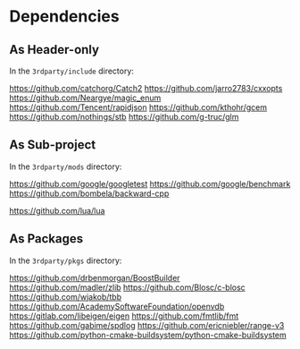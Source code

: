 # Dependencies

## As Header-only

In the `3rdparty/include` directory:

https://github.com/catchorg/Catch2
https://github.com/jarro2783/cxxopts
https://github.com/Neargye/magic_enum
https://github.com/Tencent/rapidjson
https://github.com/kthohr/gcem
https://github.com/nothings/stb
https://github.com/g-truc/glm

## As Sub-project

In the `3rdparty/mods` directory:

https://github.com/google/googletest
https://github.com/google/benchmark
https://github.com/bombela/backward-cpp
<!-- https://github.com/ericniebler/range-v3 -->
<!-- https://github.com/wjakob/tbb -->
<!-- https://github.com/fmtlib/fmt -->
<!-- https://github.com/gabime/spdlog -->
https://github.com/lua/lua

## As Packages

In the `3rdparty/pkgs` directory:

https://github.com/drbenmorgan/BoostBuilder
https://github.com/madler/zlib
https://github.com/Blosc/c-blosc
https://github.com/wjakob/tbb
https://github.com/AcademySoftwareFoundation/openvdb
https://gitlab.com/libeigen/eigen
https://github.com/fmtlib/fmt
https://github.com/gabime/spdlog
https://github.com/ericniebler/range-v3
https://github.com/python-cmake-buildsystem/python-cmake-buildsystem
